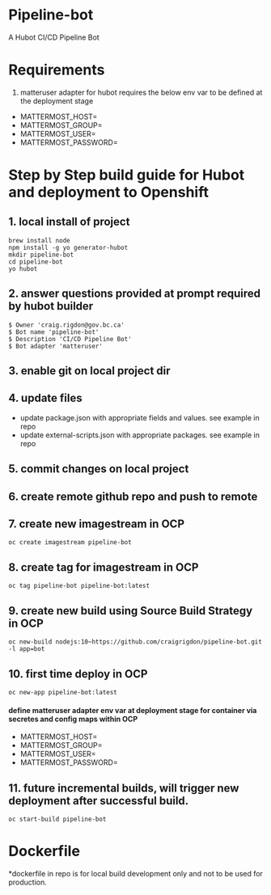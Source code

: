 # Pipeline-bot

A Hubot CI/CD Pipeline Bot 

# Requirements
  1. matteruser adapter for hubot requires the below env var to be defined at the deployment stage
  * MATTERMOST_HOST=<url-to-mattermost> 
  * MATTERMOST_GROUP=<mattermost-group>
  * MATTERMOST_USER=<mattermost-username>
  * MATTERMOST_PASSWORD=<mattermost-password>

# Step by Step build guide for Hubot and deployment to Openshift

## 1. local install of project
```
brew install node
npm install -g yo generator-hubot
mkdir pipeline-bot
cd pipeline-bot
yo hubot
```
## 2. answer questions provided at prompt required by hubot builder
```
$ Owner 'craig.rigdon@gov.bc.ca'
$ Bot name 'pipeline-bot'
$ Description 'CI/CD Pipeline Bot'
$ Bot adapter 'matteruser'
```
## 3. enable git on local project dir

## 4. update files
* update package.json with appropriate fields and values. see example in repo 
* update external-scripts.json with appropriate packages. see example in repo

## 5. commit changes on local project
## 6. create remote github repo and push to remote

## 7. create new imagestream in OCP
```
oc create imagestream pipeline-bot
```
## 8. create tag for imagestream in OCP
```
oc tag pipeline-bot pipeline-bot:latest
```

## 9. create new build using Source Build Strategy in OCP
```
oc new-build nodejs:10~https://github.com/craigrigdon/pipeline-bot.git -l app=bot
```


## 10. first time deploy in OCP
```
oc new-app pipeline-bot:latest
```
#### define matteruser adapter env var at deployment stage for container via secretes and config maps within OCP
  * MATTERMOST_HOST=<url-to-mattermost> 
  * MATTERMOST_GROUP=<mattermost-group>
  * MATTERMOST_USER=<mattermost-username>
  * MATTERMOST_PASSWORD=<mattermost-password>

## 11. future incremental builds, will trigger new deployment after successful build.
```
oc start-build pipeline-bot
```


# Dockerfile
*dockerfile in repo is for local build development only and not to be used for production. 
